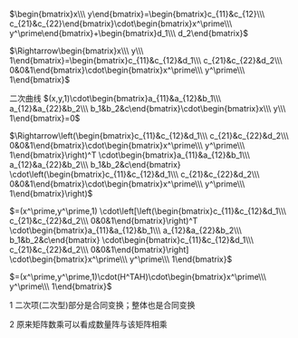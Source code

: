 $\begin{bmatrix}x\\\ y\end{bmatrix}=\begin{bmatrix}c_{11}&c_{12}\\\ c_{21}&c_{22}\end{bmatrix}\cdot\begin{bmatrix}x^\prime\\\ y^\prime\end{bmatrix}+\begin{bmatrix}d_1\\\ d_2\end{bmatrix}$  
  
$\Rightarrow\begin{bmatrix}x\\\ y\\\ 1\end{bmatrix}=\begin{bmatrix}c_{11}&c_{12}&d_1\\\ c_{21}&c_{22}&d_2\\\ 0&0&1\end{bmatrix}\cdot\begin{bmatrix}x^\prime\\\ y^\prime\\\ 1\end{bmatrix}$  
  
二次曲线 $(x,y,1)\cdot\begin{bmatrix}a_{11}&a_{12}&b_1\\\ a_{12}&a_{22}&b_2\\\ b_1&b_2&c\end{bmatrix}\cdot\begin{bmatrix}x\\\ y\\\ 1\end{bmatrix}=0$  
  
$\Rightarrow\left(\begin{bmatrix}c_{11}&c_{12}&d_1\\\ c_{21}&c_{22}&d_2\\\ 0&0&1\end{bmatrix}\cdot\begin{bmatrix}x^\prime\\\ y^\prime\\\ 1\end{bmatrix}\right)^T  
\cdot\begin{bmatrix}a_{11}&a_{12}&b_1\\\ a_{12}&a_{22}&b_2\\\ b_1&b_2&c\end{bmatrix}  
\cdot\left(\begin{bmatrix}c_{11}&c_{12}&d_1\\\ c_{21}&c_{22}&d_2\\\ 0&0&1\end{bmatrix}\cdot\begin{bmatrix}x^\prime\\\ y^\prime\\\ 1\end{bmatrix}\right)$  
  
$=(x^\prime,y^\prime,1)  
\cdot\left[\left(\begin{bmatrix}c_{11}&c_{12}&d_1\\\ c_{21}&c_{22}&d_2\\\ 0&0&1\end{bmatrix}\right)^T  
\cdot\begin{bmatrix}a_{11}&a_{12}&b_1\\\ a_{12}&a_{22}&b_2\\\ b_1&b_2&c\end{bmatrix}  
\cdot\begin{bmatrix}c_{11}&c_{12}&d_1\\\ c_{21}&c_{22}&d_2\\\ 0&0&1\end{bmatrix}\right]  
\cdot\begin{bmatrix}x^\prime\\\ y^\prime\\\ 1\end{bmatrix}$  
  
$=(x^\prime,y^\prime,1)\cdot(H^TAH)\cdot\begin{bmatrix}x^\prime\\\ y^\prime\\\ 1\end{bmatrix}$  
  
1 二次项(二次型)部分是合同变换；整体也是合同变换  
  
2 原来矩阵数乘可以看成数量阵与该矩阵相乘  
